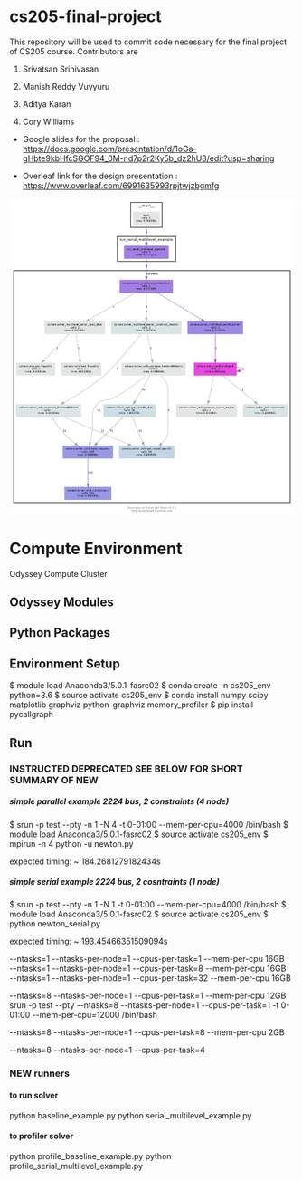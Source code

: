 # cs205-final-project
This repository will be used to commit code necessary for the final project of CS205 course. Contributors are

1. Srivatsan Srinivasan

2. Manish Reddy Vuyyuru 

3. Aditya Karan 

4. Cory Williams

* Google slides for the proposal : https://docs.google.com/presentation/d/1oGa-gHbte9kbHfcSGOF94_0M-nd7p2r2Ky5b_dz2hU8/edit?usp=sharing

* Overleaf link for the design presentation : https://www.overleaf.com/6991635993rpjtwjzbgmfg

![alt text](https://github.com/Srivatsan-Srinivasan/cs205-final-project/blob/master/imgs/profile_example.png)

# Compute Environment

Odyssey Compute Cluster

## Odyssey Modules

## Python Packages

## Environment Setup

$ module load Anaconda3/5.0.1-fasrc02
$ conda create -n cs205_env python=3.6
$ source activate cs205_env
$ conda install numpy scipy matplotlib graphviz python-graphviz memory_profiler
$ pip install pycallgraph

## Run

### INSTRUCTED DEPRECATED SEE BELOW FOR SHORT SUMMARY OF NEW

##### simple parallel example 2224 bus, 2 constraints (4 node)
$ srun -p test --pty -n 1 -N 4 -t 0-01:00 --mem-per-cpu=4000 /bin/bash
$ module load Anaconda3/5.0.1-fasrc02
$ source activate cs205_env
$ mpirun -n 4 python -u newton.py

expected timing: ~ 184.2681279182434s

##### simple serial example 2224 bus, 2 cosntraints (1 node)
$ srun -p test --pty -n 1 -N 1 -t 0-01:00 --mem-per-cpu=4000 /bin/bash
$ module load Anaconda3/5.0.1-fasrc02
$ source activate cs205_env
$ python newton_serial.py

expected timing: ~ 193.45466351509094s

--ntasks=1 --ntasks-per-node=1 --cpus-per-task=1 --mem-per-cpu 16GB   
--ntasks=1 --ntasks-per-node=1 --cpus-per-task=8 --mem-per-cpu 16GB   
--ntasks=1 --ntasks-per-node=1 --cpus-per-task=32 --mem-per-cpu 16GB 

--ntasks=8 --ntasks-per-node=1 --cpus-per-task=1 --mem-per-cpu 12GB  
srun -p test --pty --ntasks=8 --ntasks-per-node=1 --cpus-per-task=1 -t 0-01:00 --mem-per-cpu=12000 /bin/bash

--ntasks=8 --ntasks-per-node=1 --cpus-per-task=8 --mem-per-cpu 2GB


--ntasks=8 --ntasks-per-node=1 --cpus-per-task=4

### NEW runners

#### to run solver
python baseline_example.py
python serial_multilevel_example.py

#### to profiler solver
python profile_baseline_example.py
python profile_serial_multilevel_example.py
